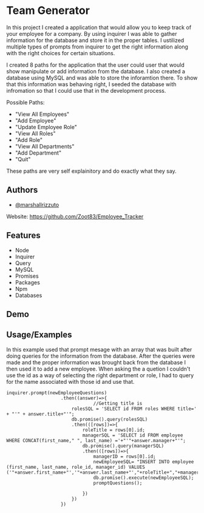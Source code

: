 # Team Generator

In this project I created a application that would allow you to keep track of your employee for a company. By using inquirer I was able to 
gather information for the database and store it in the proper tables. I ustilized multiple types of prompts from inquirer to 
get the right information along with the right choices for certain situations. 

I created 8 paths for the application that the user could user that would show manipulate or add information from the database.
I also created a database using MySQL and was able to store the inforamtion there. To show that this information was behaving right,
I seeded the database with infromation so that I could use that in the development process. 

Possible Paths:
- "View All Employees"
- "Add Employee"
- "Update Employee Role"
- "View All Roles"
- "Add Role"
- "View All Departments"
- "Add Department"
- "Quit"

These paths are very self explainitory and do exactly what they say. 

## Authors

- [@marshallrizzuto](https://github.com/Zoot83)


Website: https://github.com/Zoot83/Employee_Tracker
## Features

- Node
- Inquirer
- Query
- MySQL
- Promises
- Packages
- Npm
- Databases



## Demo

## Usage/Examples

  

In this example used that prompt mesage with an array that was built after doing queries for the information from the database. After the
queries were made and the proper information was brought back from the database I then used it to add a new employee. When asking the a quetion 
I couldn't use the id as a way of selecting the right department or role, I had to query for the name associated with those id and use that. 


    inquirer.prompt(newEmployeeQuestions)
                        .then((answer)=>{
                                    //Getting title is
                            rolesSQL = 'SELECT id FROM roles WHERE title=' + "'" + answer.title+"'";
                            db.promise().query(rolesSQL)
                            .then(([rows])=>{
                                roleTitle = rows[0].id;
                                managerSQL = 'SELECT id FROM employee WHERE CONCAT(first_name," ", last_name) ='+"'"+answer.manager+"'";
                                db.promise().query(managerSQL)
                                .then(([rows])=>{
                                    managerID = rows[0].id;
                                    newEmployeeSQL= "INSERT INTO employee (first_name, last_name, role_id, manager_id) VALUES ('"+answer.first_name+"','"+answer.last_name+"',"+roleTitle+","+managerID+");";
                                    db.promise().execute(newEmployeeSQL); 
                                    promptQuestions();

                                })
                            })                           
                        })       